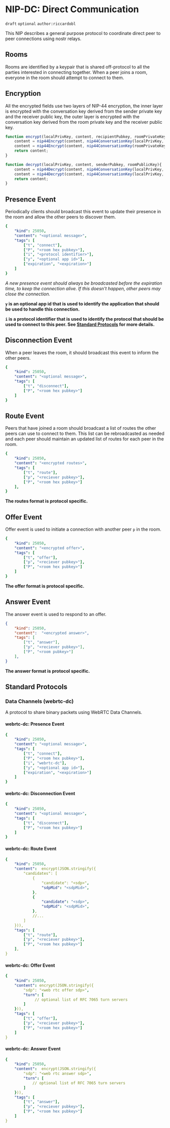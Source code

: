 NIP-DC: Direct Communication
============================

`draft` `optional`  `author:riccardobl`

This NIP describes a general purpose protocol to coordinate direct peer to peer connections using nostr relays.

## Rooms

Rooms are identified by a keypair that is shared off-protocol to all the parties interested in connecting together.
When a peer joins a room, everyone in the room should attempt to connect to them.

## Encryption

All the encrypted fields use two layers of NIP-44 encryption, the inner layer is encrypted with the conversation key derived from the sender private key and the receiver public key, the outer layer is encrypted with the conversation key derived from the room private key and the receiver public key.



```javascript
function encrypt(localPrivKey, content, recipientPubkey, roomPrivateKey){
    content = nip44Encrypt(content, nip44ConversationKey(localPrivKey, recipientPubkey));
    content = nip44Encrypt(content, nip44ConversationKey(roomPrivateKey, recipientPubkey));
    return content;
}

function decrypt(localPrivKey, content, senderPubkey, roomPublicKey){
    content = nip44Decrypt(content, nip44ConversationKey(localPrivKey, roomPublicKey));
    content = nip44Decrypt(content, nip44ConversationKey(localPrivKey, senderPubkey));
    return content;
}
```

## Presence Event

Periodically clients should broadcast this event to update their presence in the room and allow the other peers to discover them.

 
```yaml
{
    "kind": 25050,
    "content": "<optional message>",
    "tags": [
        ["t", "connect"],
        ["P", "<room hex pubkey>"],
        ["i", "<protocol identifier>"],
        ["y", "<optional app id>"],
        ["expiration", "<expiration>"]
    ]
}
```


*A new presence event should always be broadcasted before the expiration time, to keep the connection alive. If this doesn't happen, other peers may close the connection.*

**`y` is an optional app id that is used to identify the application that should be used to handle this connection.**

**`i` is a protocol identifier that is used to identify the protocol that should be used to connect to this peer. See [Standard Protocols](#standard-protocols) for more details.**

## Disconnection Event

When a peer leaves the room, it should broadcast this event to inform the other peers.

```yaml
{
    "kind": 25050,
    "content": "<optional message>",
    "tags": [
        ["t", "disconnect"],
        ["P", "<room hex pubkey>"]
    ]
}
```
 


## Route Event

Peers that have joined a room should broadcast a list of routes the other peers can use to connect to them.
This list can be rebroadcasted as needed and each peer should maintain an updated list of routes for each peer in the room.

```yaml
{
    "kind": 25050,
    "content": "<encrypted routes>",
    "tags": [
        ["t", "route"],
        ["p", "<reciever pubkey>"],
        ["P", "<room hex pubkey>"]
    ],
}
```

**The routes format is protocol specific.**


## Offer Event

Offer event is used to initiate a connection with another peer `p` in the room.

```yaml
{
    "kind": 25050,
    "content": "<encrypted offer>",
    "tags": [
        ["t", "offer"],
        ["p", "<reciever pubkey>"],
        ["P", "<room hex pubkey>"]
    ]    
}
```

**The offer format is protocol specific.**



## Answer Event

The answer event is used to respond to an offer.

```json
{
    "kind": 25050,
    "content":  "<encrypted answer>",
    "tags": [
        ["t", "answer"],
        ["p", "<reciever pubkey>"],
        ["P", "<room pubkey>"]
    ],
}
```

**The answer format is protocol specific.**


## Standard Protocols

### Data Channels (webrtc-dc)

A protocol to share binary packets using WebRTC Data Channels.

#### webrtc-dc: Presence Event
```yaml
{
    "kind": 25050,
    "content": "<optional message>",
    "tags": [
        ["t", "connect"],
        ["P", "<room hex pubkey>"],
        ["i", "webrtc-dc"],
        ["y", "<optional app id>"],
        ["expiration", "<expiration>"]
    ]
}
```

#### webrtc-dc: Disconnection Event
```yaml
{
    "kind": 25050,
    "content": "<optional message>",
    "tags": [
        ["t", "disconnect"],
        ["P", "<room hex pubkey>"]
    ]
}
```


#### webrtc-dc: Route Event

```yaml
{
    "kind": 25050,
    "content":  encrypt(JSON.stringify({
        "candidates": [
            {
                "candidate": "<sdp>",
                "sdpMid": "<sdpMid>",
            },
            {
                "candidate": "<sdp>",
                "sdpMid": "<sdpMid>",
            },
            //...        
        ]
    })),
    "tags": [
        ["t", "route"],
        ["p", "<reciever pubkey>"],
        ["P", "<room hex pubkey>"]
    ],
}
```

 


#### webrtc-dc: Offer Event

```yaml
{
    "kind": 25050,
    "content": encrypt(JSON.stringify({
        "sdp": "<web rtc offer sdp>",
        "turn": [
             // optional list of RFC 7065 turn servers
        ]
    })),
    "tags": [
        ["t", "offer"],
        ["p", "<reciever pubkey>"],
        ["P", "<room hex pubkey>"]
    ]   
}
```

#### webrtc-dc:  Answer Event

```yaml
{
    "kind": 25050,
    "content":  encrypt(JSON.stringify({
        "sdp": "<web rtc answer sdp>",
        "turn": [
            // optional list of RFC 7065 turn servers
        ]
    })),
    "tags": [
        ["t", "answer"],
        ["p", "<reciever pubkey>"],
        ["P", "<room hex pubkey>"]
    ]
}
```
